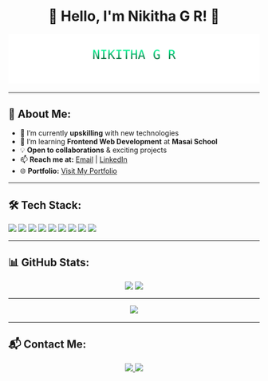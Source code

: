 <h1 align="center">🌟 Hello, I'm Nikitha G R! 👋</h1>

<p align="center">
  <img src="matrix.svg" width="600"/>
</p>

---

## 🚀 About Me:
- 🔭 I’m currently **upskilling** with new technologies  
- 🌱 I’m learning **Frontend Web Development** at **Masai School**  
- 💡 **Open to collaborations** & exciting projects  
- 📫 **Reach me at:** [Email](mailto:nikitha14.gr@gmail.com) | [LinkedIn](https://www.linkedin.com/in/nikitha-gopalakrishna/)  
- 🌐 **Portfolio:** [Visit My Portfolio](https://nikitha-gr.github.io/Nikitha_Portfolio/)  

---

## 🛠 Tech Stack:
<p align="left">
  <img src="https://img.shields.io/badge/HTML5-E34F26?style=for-the-badge&logo=html5&logoColor=white"/>
  <img src="https://img.shields.io/badge/CSS3-1572B6?style=for-the-badge&logo=css3&logoColor=white"/>
  <img src="https://img.shields.io/badge/JavaScript-F7DF1E?style=for-the-badge&logo=javascript&logoColor=black"/>
  <img src="https://img.shields.io/badge/React-61DAFB?style=for-the-badge&logo=react&logoColor=black"/>
  <img src="https://img.shields.io/badge/Redux-764ABC?style=for-the-badge&logo=redux&logoColor=white"/>
  <img src="https://img.shields.io/badge/Chakra%20UI-319795?style=for-the-badge&logo=chakra-ui&logoColor=white"/>
  <img src="https://img.shields.io/badge/Git-F05032?style=for-the-badge&logo=git&logoColor=white"/>
  <img src="https://img.shields.io/badge/GitHub-181717?style=for-the-badge&logo=github&logoColor=white"/>
  <img src="https://img.shields.io/badge/VS%20Code-007ACC?style=for-the-badge&logo=visual-studio-code&logoColor=white"/>
</p>

---

## 📊 GitHub Stats:
<p align="center">
  <img src="https://github-readme-stats.vercel.app/api?username=nikitha-gr&show_icons=true&theme=radical"/>
  <img src="https://github-readme-streak-stats.herokuapp.com/?user=nikitha-gr&theme=dark"/>
</p>

---

<p align="center">
  <img src="https://media.giphy.com/media/qgQUggAC3Pfv687qPC/giphy.gif" width="500"/>
</p>

---

## 📬 Contact Me:
<p align="center">
  <a href="mailto:nikitha14.gr@gmail.com">
    <img src="https://img.shields.io/badge/Gmail-D14836?style=for-the-badge&logo=gmail&logoColor=white"/>
  </a>
  <a href="https://www.linkedin.com/in/nikitha-gopalakrishna/">
    <img src="https://img.shields.io/badge/LinkedIn-0077B5?style=for-the-badge&logo=linkedin&logoColor=white"/>
  </a>
</p>
